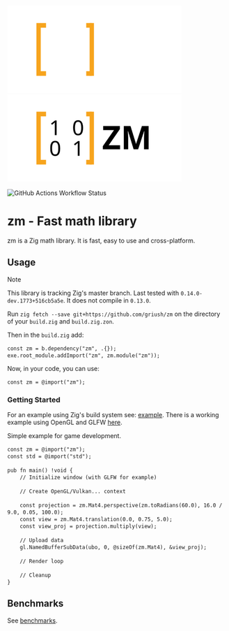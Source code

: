 <img src="https://raw.githubusercontent.com/griush/resources/f5f9659dd5c4d18d63ff9bc2e67b8feee874e482/logos/zm-dark.svg#gh-dark-mode-only" alt="zm Logo" width="400px">
<img src="https://raw.githubusercontent.com/griush/resources/f5f9659dd5c4d18d63ff9bc2e67b8feee874e482/logos/zm-light.svg#gh-light-mode-only" alt="zm Logo" width="400px">

![GitHub Actions Workflow Status](https://img.shields.io/github/actions/workflow/status/griush/zm/ci.yaml?style=flat&logo=github&label=CI)

# zm - Fast math library
zm is a Zig math library. It is fast, easy to use and cross-platform.

## Usage
> [!NOTE]
> This library is tracking Zig's master branch. Last tested with `0.14.0-dev.1773+516cb5a5e`.
> It does not compile in `0.13.0`.

Run `zig fetch --save git+https://github.com/griush/zm` on the directory of your `build.zig` and `build.zig.zon`.

Then in the `build.zig` add:
```zig
const zm = b.dependency("zm", .{});
exe.root_module.addImport("zm", zm.module("zm"));
```
Now, in your code, you can use:
```zig
const zm = @import("zm");
```

### Getting Started
For an example using Zig's build system see: [example](/example/).
There is a working example using OpenGL and GLFW [here](https://github.com/griush/zig-opengl-example).

Simple example for game development.
```zig
const zm = @import("zm");
const std = @import("std");

pub fn main() !void {
    // Initialize window (with GLFW for example)

    // Create OpenGL/Vulkan... context

    const projection = zm.Mat4.perspective(zm.toRadians(60.0), 16.0 / 9.0, 0.05, 100.0);
    const view = zm.Mat4.translation(0.0, 0.75, 5.0);
    const view_proj = projection.multiply(view);

    // Upload data
    gl.NamedBufferSubData(ubo, 0, @sizeOf(zm.Mat4), &view_proj);

    // Render loop

    // Cleanup
}
```

## Benchmarks
See [benchmarks](/test/benchmark.zig).
